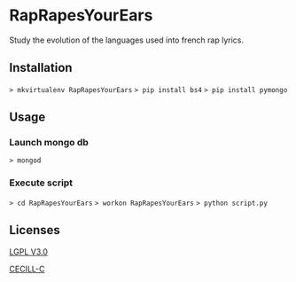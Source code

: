 # RapRapesYourEars
Study the evolution of the languages used into french rap lyrics.


## Installation
`> mkvirtualenv RapRapesYourEars`
`> pip install bs4`
`> pip install pymongo`


## Usage

### Launch mongo db
`> mongod`


### Execute script
`> cd RapRapesYourEars`
`> workon RapRapesYourEars`
`> python script.py`

## Licenses
[LGPL V3.0](http://www.gnu.org/licenses/lgpl.txt "LGPL V3.0")

[CECILL-C](http://www.cecill.info/licences/Licence_CeCILL-C_V1-fr.html "CECILL-C")